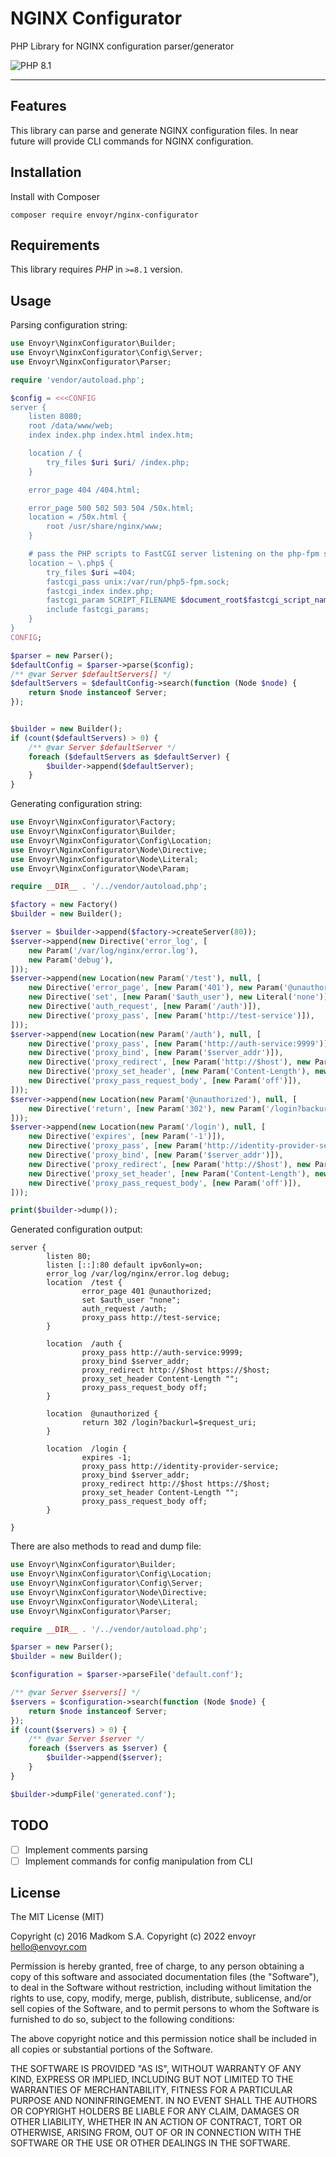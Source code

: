 NGINX Configurator
==================

PHP Library for NGINX configuration parser/generator

![PHP 8.1](https://img.shields.io/badge/PHP-8.1-8C9CB6.svg?style=flat)

---

## Features

This library can parse and generate NGINX configuration files.
In near future will provide CLI commands for NGINX configuration.


## Installation

Install with Composer

```
composer require envoyr/nginx-configurator
```

## Requirements

This library requires *PHP* in `>=8.1` version.

## Usage

Parsing configuration string:

```php
use Envoyr\NginxConfigurator\Builder;
use Envoyr\NginxConfigurator\Config\Server;
use Envoyr\NginxConfigurator\Parser;

require 'vendor/autoload.php';

$config = <<<CONFIG
server {
    listen 8080;
    root /data/www/web;
    index index.php index.html index.htm;

    location / {
        try_files $uri $uri/ /index.php;
    }

    error_page 404 /404.html;

    error_page 500 502 503 504 /50x.html;
    location = /50x.html {
        root /usr/share/nginx/www;
    }

    # pass the PHP scripts to FastCGI server listening on the php-fpm socket
    location ~ \.php$ {
        try_files $uri =404;
        fastcgi_pass unix:/var/run/php5-fpm.sock;
        fastcgi_index index.php;
        fastcgi_param SCRIPT_FILENAME $document_root$fastcgi_script_name;
        include fastcgi_params;
    }
}
CONFIG;

$parser = new Parser();
$defaultConfig = $parser->parse($config);
/** @var Server $defaultServers[] */
$defaultServers = $defaultConfig->search(function (Node $node) {
    return $node instanceof Server;
});


$builder = new Builder();
if (count($defaultServers) > 0) {
    /** @var Server $defaultServer */
    foreach ($defaultServers as $defaultServer) {
        $builder->append($defaultServer);
    }
}
```

Generating configuration string:

```php
use Envoyr\NginxConfigurator\Factory;
use Envoyr\NginxConfigurator\Builder;
use Envoyr\NginxConfigurator\Config\Location;
use Envoyr\NginxConfigurator\Node\Directive;
use Envoyr\NginxConfigurator\Node\Literal;
use Envoyr\NginxConfigurator\Node\Param;

require __DIR__ . '/../vendor/autoload.php';

$factory = new Factory()
$builder = new Builder();

$server = $builder->append($factory->createServer(80));
$server->append(new Directive('error_log', [
    new Param('/var/log/nginx/error.log'), 
    new Param('debug'),
]));
$server->append(new Location(new Param('/test'), null, [
    new Directive('error_page', [new Param('401'), new Param('@unauthorized')]),
    new Directive('set', [new Param('$auth_user'), new Literal('none')]),
    new Directive('auth_request', [new Param('/auth')]),
    new Directive('proxy_pass', [new Param('http://test-service')]),
]));
$server->append(new Location(new Param('/auth'), null, [
    new Directive('proxy_pass', [new Param('http://auth-service:9999')]),
    new Directive('proxy_bind', [new Param('$server_addr')]),
    new Directive('proxy_redirect', [new Param('http://$host'), new Param('https://$host')]),
    new Directive('proxy_set_header', [new Param('Content-Length'), new Literal("")]),
    new Directive('proxy_pass_request_body', [new Param('off')]),
]));
$server->append(new Location(new Param('@unauthorized'), null, [
    new Directive('return', [new Param('302'), new Param('/login?backurl=$request_uri')]),
]));
$server->append(new Location(new Param('/login'), null, [
    new Directive('expires', [new Param('-1')]),
    new Directive('proxy_pass', [new Param('http://identity-provider-service')]),
    new Directive('proxy_bind', [new Param('$server_addr')]),
    new Directive('proxy_redirect', [new Param('http://$host'), new Param('https://$host')]),
    new Directive('proxy_set_header', [new Param('Content-Length'), new Literal("")]),
    new Directive('proxy_pass_request_body', [new Param('off')]),
]));

print($builder->dump());
```

Generated configuration output:

```
server {
        listen 80;
        listen [::]:80 default ipv6only=on;
        error_log /var/log/nginx/error.log debug;
        location  /test {
                error_page 401 @unauthorized;
                set $auth_user "none";
                auth_request /auth;
                proxy_pass http://test-service;
        }
        
        location  /auth {
                proxy_pass http://auth-service:9999;
                proxy_bind $server_addr;
                proxy_redirect http://$host https://$host;
                proxy_set_header Content-Length "";
                proxy_pass_request_body off;
        }
        
        location  @unauthorized {
                return 302 /login?backurl=$request_uri;
        }
        
        location  /login {
                expires -1;
                proxy_pass http://identity-provider-service;
                proxy_bind $server_addr;
                proxy_redirect http://$host https://$host;
                proxy_set_header Content-Length "";
                proxy_pass_request_body off;
        }
        
}
```

There are also methods to read and dump file:

```php
use Envoyr\NginxConfigurator\Builder;
use Envoyr\NginxConfigurator\Config\Location;
use Envoyr\NginxConfigurator\Config\Server;
use Envoyr\NginxConfigurator\Node\Directive;
use Envoyr\NginxConfigurator\Node\Literal;
use Envoyr\NginxConfigurator\Parser;

require __DIR__ . '/../vendor/autoload.php';

$parser = new Parser();
$builder = new Builder();

$configuration = $parser->parseFile('default.conf');

/** @var Server $servers[] */
$servers = $configuration->search(function (Node $node) {
    return $node instanceof Server;
});
if (count($servers) > 0) {
    /** @var Server $server */
    foreach ($servers as $server) {
        $builder->append($server);
    }
}

$builder->dumpFile('generated.conf');
```

## TODO

* [ ] Implement comments parsing
* [ ] Implement commands for config manipulation from CLI

## License

The MIT License (MIT)

Copyright (c) 2016 Madkom S.A.
Copyright (c) 2022 envoyr <hello@envoyr.com>

Permission is hereby granted, free of charge, to any person obtaining a copy
of this software and associated documentation files (the "Software"), to deal
in the Software without restriction, including without limitation the rights
to use, copy, modify, merge, publish, distribute, sublicense, and/or sell
copies of the Software, and to permit persons to whom the Software is
furnished to do so, subject to the following conditions:

The above copyright notice and this permission notice shall be included in
all copies or substantial portions of the Software.

THE SOFTWARE IS PROVIDED "AS IS", WITHOUT WARRANTY OF ANY KIND, EXPRESS OR
IMPLIED, INCLUDING BUT NOT LIMITED TO THE WARRANTIES OF MERCHANTABILITY,
FITNESS FOR A PARTICULAR PURPOSE AND NONINFRINGEMENT. IN NO EVENT SHALL THE
AUTHORS OR COPYRIGHT HOLDERS BE LIABLE FOR ANY CLAIM, DAMAGES OR OTHER
LIABILITY, WHETHER IN AN ACTION OF CONTRACT, TORT OR OTHERWISE, ARISING FROM,
OUT OF OR IN CONNECTION WITH THE SOFTWARE OR THE USE OR OTHER DEALINGS IN
THE SOFTWARE.